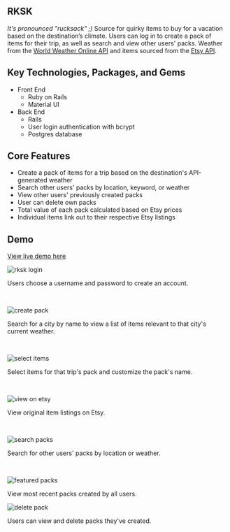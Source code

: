 ## RKSK

_It's pronounced "rucksack" ;)_
Source for quirky items to buy for a vacation based on the destination’s climate. Users can log in to create a pack of items for their trip, as well as search and view other users' packs. Weather from the [World Weather Online API](https://developer.worldweatheronline.com/api/) and items sourced from the [Etsy API](https://www.etsy.com/developers/).

## Key Technologies, Packages, and Gems

* Front End
  * Ruby on Rails
  * Material UI
* Back End
  * Rails
  * User login authentication with bcrypt
  * Postgres database

## Core Features

* Create a pack of items for a trip based on the destination's API-generated weather
* Search other users' packs by location, keyword, or weather
* View other users' previously created packs
* User can delete own packs
* Total value of each pack calculated based on Etsy prices
* Individual items link out to their respective Etsy listings

## Demo

[View live demo here](https://rksk.herokuapp.com/)

![rksk login](http://www.giphy.com/gifs/3oFzmeXuqLVN2zEDcc/giphy.gif)

Users choose a username and password to create an account.

 <br />

![create pack](http://www.giphy.com/gifs/3ohc0TNwuR0JEWyG6k/giphy.gif)

Search for a city by name to view a list of items relevant to that city's current weather.

  <br />

![select items](http://www.giphy.com/gifs/3ohc181vEjwQXfJl6g/giphy.gif)

Select items for that trip's pack and customize the pack's name.

  <br />

![view on etsy](http://www.giphy.com/gifs/l1IBhFlmmtL8tW4vK/giphy.gif)

View original item listings on Etsy.

  <br />

![search packs](http://www.giphy.com/gifs/xULW8CIzq58a7JD0s0/giphy.gif)

Search for other users' packs by location or weather.

  <br />

![featured packs](http://www.giphy.com/gifs/xULW8oNGZHOKAbqKyI/giphy.gif)

View most recent packs created by all users.

![delete pack](http://www.giphy.com/gifs/xULW8JEPQ3e4vkPhJe/giphy.gif)

Users can view and delete packs they've created.
